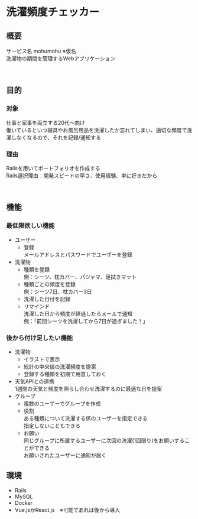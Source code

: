# 洗濯頻度チェッカー

## 概要
サービス名 mohumohu ※仮名  
洗濯物の期間を管理するWebアプリケーション

<br>

## 目的
### 対象  
仕事と家事を両立する20代〜向け  
働いているといつ寝具やお風呂用品を洗濯したか忘れてしまい、適切な頻度で洗濯しなくなるので、それを記録/通知する

### 理由  
Railsを用いてポートフォリオを作成する  
Rails選択理由：開発スピードの早さ、使用経験、単に好きだから

<br>

## 機能
### 最低限欲しい機能
- ユーザー
    - 登録  
      メールアドレスとパスワードでユーザーを登録
- 洗濯物
    - 種類を登録  
      例：シーツ、枕カバー、パジャマ、足拭きマット
    - 種類ごとの頻度を登録  
      例：シーツ7日、枕カバー3日
    - 洗濯した日付を記録
    - リマインド   
      洗濯した日から頻度が経過したらメールで通知  
      例：「前回シーツを洗濯してから7日が過ぎました！」

### 後から付け足したい機能
- 洗濯物
    - イラストで表示
    - 統計の中央値の洗濯頻度を提案
    - 登録する種類を初期で用意しておく
- 天気APIとの連携  
  1週間の天気と頻度を照らし合わせ洗濯するのに最適な日を提案
- グループ
    - 複数のユーザーでグループを作成
    - 役割  
      ある種類について洗濯する係のユーザーを指定できる  
      指定しないこともできる
    - お願い  
      同じグループに所属するユーザーに次回の洗濯(1回限り)をお願いすることができる  
      お願いされたユーザーに通知が届く
      
## 環境  
- Rails
- MySQL
- Docker
- Vue.jsかReact.js　※可能であれば後から導入